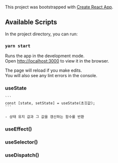 This project was bootstrapped with [Create React App](https://github.com/facebook/create-react-app).

## Available Scripts

In the project directory, you can run:

### `yarn start`

Runs the app in the development mode.<br />
Open [http://localhost:3000](http://localhost:3000) to view it in the browser.

The page will reload if you make edits.<br />
You will also see any lint errors in the console.


### useState
    ```
    const [state, setState] = useState(초깃값);
    ```

    - 상태 유지 값과 그 값을 갱신하는 함수를 반환

    
### useEffect()
### useSelector()
### useDispatch()